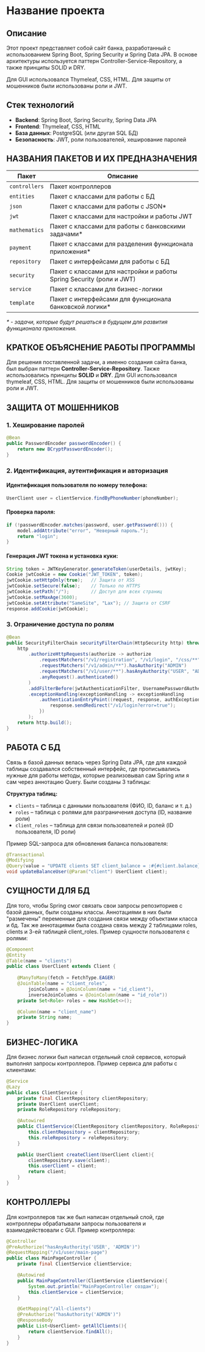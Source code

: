 # Название проекта

## Описание
Этот проект представляет собой сайт банка, разработанный с использованием Spring Boot, Spring Security и Spring Data JPA. В основе архитектуры используется паттерн Controller-Service-Repository, а также принципы SOLID и DRY.

Для GUI использовался Thymeleaf, CSS, HTML. Для защиты от мошенников были использованы роли и JWT.

## Стек технологий
- **Backend**: Spring Boot, Spring Security, Spring Data JPA
- **Frontend**: Thymeleaf, CSS, HTML
- **База данных**: PostgreSQL (или другая SQL БД)
- **Безопасность**: JWT, роли пользователей, хеширование паролей

## НАЗВАНИЯ ПАКЕТОВ И ИХ ПРЕДНАЗНАЧЕНИЯ

| Пакет | Описание |
|-------|----------|
| `controllers` | Пакет контроллеров |
| `entities` | Пакет с классами для работы с БД |
| `json` | Пакет с классами для работы с JSON* |
| `jwt` | Пакет с классами для настройки и работы JWT |
| `mathematics` | Пакет с классами для работы с банковскими задачами* |
| `payment` | Пакет с классами для разделения функционала приложения* |
| `repository` | Пакет с интерфейсами для работы с БД |
| `security` | Пакет с классами для настройки и работы Spring Security (роли и JWT) |
| `service` | Пакет с классами для бизнес-логики |
| `template` | Пакет с интерфейсами для функционала банковской логики* |

_* - задачи, которые будут решаться в будущем для развития функционала приложения._

## КРАТКОЕ ОБЪЯСНЕНИЕ РАБОТЫ ПРОГРАММЫ
Для решения поставленной задачи, а именно создания сайта банка, был выбран паттерн **Controller-Service-Repository**. Также использовались принципы **SOLID** и **DRY**. Для GUI использовался thymeleaf, CSS, HTML. Для защиты от мошенников были использованы роли и JWT. 

## ЗАЩИТА ОТ МОШЕННИКОВ
### 1. Хеширование паролей
```java
@Bean
public PasswordEncoder passwordEncoder() {
    return new BCryptPasswordEncoder();
}
```

### 2. Идентификация, аутентификация и авторизация
#### Идентификация пользователя по номеру телефона:
```java
UserClient user = clientService.findByPhoneNumber(phoneNumber);
```

#### Проверка пароля:
```java
if (!passwordEncoder.matches(password, user.getPassword())) {
    model.addAttribute("error", "Неверный пароль.");
    return "login";
}
```

#### Генерация JWT токена и установка куки:
```java
String token = JWTKeyGenerator.generateToken(userDetails, jwtKey);
Cookie jwtCookie = new Cookie("JWT_TOKEN", token);
jwtCookie.setHttpOnly(true);   // Защита от XSS
jwtCookie.setSecure(false);    // Только по HTTPS
jwtCookie.setPath("/");        // Доступ для всех страниц
jwtCookie.setMaxAge(3600);
jwtCookie.setAttribute("SameSite", "Lax"); // Защита от CSRF
response.addCookie(jwtCookie);
```

### 3. Ограничение доступа по ролям
```java
@Bean
public SecurityFilterChain securityFilterChain(HttpSecurity http) throws Exception {
    http
        .authorizeHttpRequests(authorize -> authorize
            .requestMatchers("/v1/registration", "/v1/login", "/css/**", "/js/**", "/images/**", "/static/**", "/favicon.ico").permitAll()
            .requestMatchers("/v1/admin/**").hasAuthority("ADMIN")
            .requestMatchers("/v1/user/**").hasAnyAuthority("USER", "ADMIN")
            .anyRequest().authenticated()
        )
        .addFilterBefore(jwtAuthenticationFilter, UsernamePasswordAuthenticationFilter.class)
        .exceptionHandling(exceptionHandling -> exceptionHandling
            .authenticationEntryPoint((request, response, authException) -> {
                response.sendRedirect("/v1/login?error=true");
            })
        );
    return http.build();
}
```

## РАБОТА С БД
Связь в базой данных велась через Spring Data JPA, где для каждой таблицы создавался собственный интерфейс, где прописывались нужные для работы методы, которые реализовывал сам Spring или я сам через аннотацию Query. Были созданы 3 таблицы:

**Структура таблиц:**
- `clients` – таблица с данными пользователя (ФИО, ID, баланс и т. д.)
- `roles` – таблица с ролями для разграничения доступа (ID, название роли)
- `client_roles` – таблица для связи пользователей и ролей (ID пользователя, ID роли)

Пример SQL-запроса для обновления баланса пользователя:
```java
@Transactional
@Modifying
@Query(value = "UPDATE clients SET client_balance = :#{#client.balance} WHERE client_id = :#{#client.id}", nativeQuery = true)
void updateBalanceUser(@Param("client") UserClient client);
```

## СУЩНОСТИ ДЛЯ БД
Для того, чтобы Spring смог связать свои запросы репозиториев с базой данных, были созданы классы. Аннотациями в них были "размечены" переменные для создания связи между объектами класса и бд. Так же аннотациями была создана связь между 2 таблицами roles, clients и 3-ей таблицей client_roles.
Пример сущности пользователя с ролями:
```java
@Component
@Entity
@Table(name = "clients")
public class UserClient extends Client {
    
    @ManyToMany(fetch = FetchType.EAGER)
    @JoinTable(name = "client_roles",
        joinColumns = @JoinColumn(name = "id_client"),
        inverseJoinColumns = @JoinColumn(name = "id_role"))
    private Set<Role> roles = new HashSet<>();

    @Column(name = "client_name")
    private String name;
}
```

## БИЗНЕС-ЛОГИКА
Для бизнес логики был написал отдельный слой сервисов, который выполнял запросы контроллеров. 
Пример сервиса для работы с клиентами:
```java
@Service
@Lazy
public class ClientService {
    private final ClientRepository clientRepository;
    private UserClient userClient;
    private RoleRepository roleRepository;

    @Autowired
    public ClientService(ClientRepository clientRepository, RoleRepository roleRepository){
        this.clientRepository = clientRepository;
        this.roleRepository = roleRepository;
    }

    public UserClient createClient(UserClient client){
        clientRepository.save(client);
        this.userClient = client;
        return client;
    }
}
```

## КОНТРОЛЛЕРЫ
Для контроллеров так же был написан отдельный слой, где контроллеры обрабатывали запросы пользователя и взаимодействовали с GUI.
Пример контроллера:
```java
@Controller
@PreAuthorize("hasAnyAuthority('USER', 'ADMIN')")
@RequestMapping("/v1/user/main-page")
public class MainPageController {
    private final ClientService clientService;

    @Autowired
    public MainPageController(ClientService clientService){
        System.out.println("MainPageController создан");
        this.clientService = clientService;
    }

    @GetMapping("/all-clients")
    @PreAuthorize("hasAuthority('ADMIN')")
    @ResponseBody
    public List<UserClient> getAllClients(){
        return clientService.findAll();
    }
}
```

